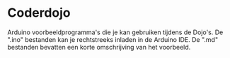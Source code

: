 # Coderdojo
Arduino voorbeeldprogramma's die je kan gebruiken tijdens de Dojo's.
De ".ino" bestanden kan je rechtstreeks inladen in de Arduino IDE.
De ".md" bestanden bevatten een korte omschrijving van het voorbeeld.
